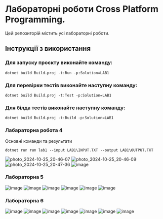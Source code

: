 # Лабораторні роботи Cross Platform Programming.

Цей репозиторій містить усі лабораторні роботи. 

## Інструкції з використання

### Для запуску проєкту виконайте команду:
```
dotnet build Build.proj -t:Run -p:Solution=LAB1
```
### Для перевірки тестів виконайте наступну команду:
```
dotnet build Build.proj -t:Test -p:Solution=LAB1
```
### Для білда тестів виконайте наступну команду:
```
dotnet build Build.proj -t:Build -p:Solution=LAB1
```
### Лабараторна робота 4
Основні команди та результати

```
dotnet run run lab1 --input LAB1\INPUT.TXT --output LAB1\OUTPUT.TXT

```

![photo_2024-10-25_20-46-07](https://github.com/user-attachments/assets/b8027226-e681-4a98-b5d8-dc34a3a29478)
![photo_2024-10-25_20-46-09](https://github.com/user-attachments/assets/15c0333a-f870-4166-8b69-ba1f11cdb331)
![photo_2024-10-25_20-47-36](https://github.com/user-attachments/assets/ae941c2e-f7bf-4f7d-b826-3e44bde83834)
![image](https://github.com/user-attachments/assets/fc15ccc6-91f8-47a0-8583-175ecf3e0eb4)

### Лабораторна 5
![image](https://github.com/user-attachments/assets/dd77b643-88bf-4f00-b027-2e46bdc6350f)
![image](https://github.com/user-attachments/assets/0af90d55-8993-413e-9ce1-b40112cbfff9)
![image](https://github.com/user-attachments/assets/ee036a6a-c666-439e-aac9-85fba93adb7d)
![image](https://github.com/user-attachments/assets/44dd85d3-b8cf-4f61-ba00-0f575bbf8f44)
![image](https://github.com/user-attachments/assets/850e1320-5494-4da2-a73d-f8bf6ad50f17)
![image](https://github.com/user-attachments/assets/c60a549f-e3c3-4302-be46-94e8f9491a21)

### Лабораторна 6
![image](https://github.com/user-attachments/assets/f5d04eae-c1b0-41ff-b98d-c95e5175cf7f)
![image](https://github.com/user-attachments/assets/2f4ba909-aafc-4879-8bef-86b0be2b5ad5)
![image](https://github.com/user-attachments/assets/419b7fbe-cb63-4254-a634-7a79e3ba7bd9)
![image](https://github.com/user-attachments/assets/ec2ae8df-f307-4ac5-85e0-c29bd4b490b0)
![image](https://github.com/user-attachments/assets/6eb17e50-f0d6-413c-8ac6-f205372334b4)
![image](https://github.com/user-attachments/assets/7dfd1c33-c063-4d6c-bfd3-e69f00cec0e9)
![image](https://github.com/user-attachments/assets/042c4822-a93d-49a4-af57-fba08e29600f)



